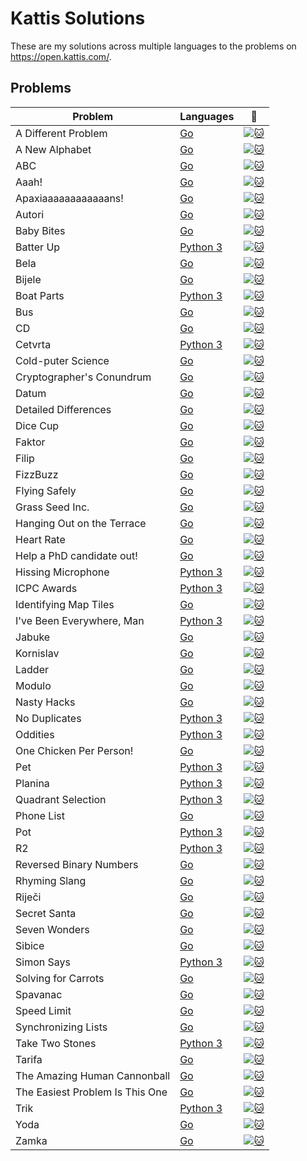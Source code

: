 # Kattis Solutions
These are my solutions across multiple languages to the problems on https://open.kattis.com/.

## Problems
| Problem | Languages | :link: |
| - | - | - |
| A Different Problem | [Go](https://github.com/apg258/Kattis/blob/master/Go/A%20Different%20Problem.go)| [![:cat:](https://open.kattis.com/favicon)](https://open.kattis.com/problems/different) |
| A New Alphabet | [Go](https://github.com/apg258/Kattis/blob/master/Go/A%20New%20Alphabet.go)| [![:cat:](https://open.kattis.com/favicon)](https://open.kattis.com/problems/anewalphabet) |
| ABC | [Go](https://github.com/apg258/Kattis/blob/master/Go/ABC.go)| [![:cat:](https://open.kattis.com/favicon)](https://open.kattis.com/problems/abc) |
| Aaah! | [Go](https://github.com/apg258/Kattis/blob/master/Go/Aaah!.go) | [![:cat:](https://open.kattis.com/favicon)](https://open.kattis.com/problems/aaah) |
| Apaxiaaaaaaaaaaaans! | [Go](https://github.com/apg258/Kattis/blob/master/Go/Apaxiaaaaaaaaaaaans.go) | [![:cat:](https://open.kattis.com/favicon)](https://open.kattis.com/problems/apaxiaaans) |
| Autori | [Go](https://github.com/apg258/Kattis/blob/master/Go/Autori.go) | [![:cat:](https://open.kattis.com/favicon)](https://open.kattis.com/problems/autori) |
| Baby Bites | [Go](https://github.com/apg258/Kattis/blob/master/Go/Baby%20Bites.go) | [![:cat:](https://open.kattis.com/favicon)](https://open.kattis.com/problems/babybites) |
| Batter Up | [Python 3](https://github.com/apg258/Kattis/tree/master/Python%203/Batter%20Up.py) | [![:cat:](https://open.kattis.com/favicon)](https://open.kattis.com/problems/batterup) |
| Bela | [Go](https://github.com/apg258/Kattis/blob/master/Go/Bela.go) | [![:cat:](https://open.kattis.com/favicon)](https://open.kattis.com/problems/aaah) |
| Bijele | [Go](https://github.com/apg258/Kattis/blob/master/Go/Bijele.go) | [![:cat:](https://open.kattis.com/favicon)](https://open.kattis.com/problems/bijele) |
| Boat Parts | [Python 3](https://github.com/apg258/Kattis/tree/master/Python%203/Boat%20Parts.py) | [![:cat:](https://open.kattis.com/favicon)](https://open.kattis.com/problems/boatparts) |
| Bus | [Go](https://github.com/apg258/Kattis/blob/master/Go/Bus.go) | [![:cat:](https://open.kattis.com/favicon)](https://open.kattis.com/problems/bus) |
| CD | [Go](https://github.com/apg258/Kattis/blob/master/Go/CD.go) | [![:cat:](https://open.kattis.com/favicon)](https://open.kattis.com/problems/cd) |
| Cetvrta | [Python 3](https://github.com/apg258/Kattis/tree/master/Python%203/Cetvrta.py) | [![:cat:](https://open.kattis.com/favicon)](https://open.kattis.com/problems/cetvrta) |
| Cold-puter Science | [Go](https://github.com/apg258/Kattis/blob/master/Go/Cold-puter%20Science.go) | [![:cat:](https://open.kattis.com/favicon)](https://open.kattis.com/problems/cold) |
| Cryptographer's Conundrum | [Go](https://github.com/apg258/Kattis/blob/master/Go/Cryptographer's%20Conundrum.go) | [![:cat:](https://open.kattis.com/favicon)](https://open.kattis.com/problems/conundrum) |
| Datum | [Go](https://github.com/apg258/Kattis/blob/master/Go/Datum.go) | [![:cat:](https://open.kattis.com/favicon)](https://open.kattis.com/problems/datum) |
| Detailed Differences | [Go](https://github.com/apg258/Kattis/blob/master/Go/Detailed%20Differences.go) | [![:cat:](https://open.kattis.com/favicon)](https://open.kattis.com/problems/detaileddifferences) |
| Dice Cup | [Go](https://github.com/apg258/Kattis/blob/master/Go/Dice%20Cup.go) | [![:cat:](https://open.kattis.com/favicon)](https://open.kattis.com/problems/dicecup) |
| Faktor | [Go](https://github.com/apg258/Kattis/blob/master/Go/Faktor.go)| [![:cat:](https://open.kattis.com/favicon)](https://open.kattis.com/problems/faktor) |
| Filip | [Go](https://github.com/apg258/Kattis/blob/master/Go/Filip.go) | [![:cat:](https://open.kattis.com/favicon)](https://open.kattis.com/problems/filip) |
| FizzBuzz | [Go](https://github.com/apg258/Kattis/blob/master/Go/FizzBuzz.go) | [![:cat:](https://open.kattis.com/favicon)](https://open.kattis.com/problems/fizzbuzz) |
| Flying Safely | [Go](https://github.com/apg258/Kattis/blob/master/Go/Flying%20Safely.go) | [![:cat:](https://open.kattis.com/favicon)](https://open.kattis.com/problems/flyingsafely) |
| Grass Seed Inc. | [Go](https://github.com/apg258/Kattis/blob/master/Go/Grass%20Seed%20Inc..go) | [![:cat:](https://open.kattis.com/favicon)](https://open.kattis.com/problems/grassseed) |
| Hanging Out on the Terrace | [Go](https://github.com/apg258/Kattis/blob/master/Go/Hanging%20Out%20on%20the%20Terrace.go) | [![:cat:](https://open.kattis.com/favicon)](https://open.kattis.com/problems/hangingout) |
| Heart Rate | [Go](https://github.com/apg258/Kattis/blob/master/Go/Heart%20Rate.go) | [![:cat:](https://open.kattis.com/favicon)](https://open.kattis.com/problems/heartrate) |
| Help a PhD candidate out! | [Go](https://github.com/apg258/Kattis/blob/master/Go/Help%20a%20PhD%20candidate%20out!.go) | [![:cat:](https://open.kattis.com/favicon)](https://open.kattis.com/problems/helpaphd) |
| Hissing Microphone | [Python 3](https://github.com/apg258/Kattis/tree/master/Python%203/Hissing%20Microphone.py) | [![:cat:](https://open.kattis.com/favicon)](https://open.kattis.com/problems/hissingmicrophone) |
| ICPC Awards | [Python 3](https://github.com/apg258/Kattis/tree/master/Python%203/ICPC%20Awards.py) | [![:cat:](https://open.kattis.com/favicon)](https://open.kattis.com/problems/icpcawards) |
| Identifying Map Tiles | [Go](https://github.com/apg258/Kattis/blob/master/Go/Identifying%20Map%20Tiles.go) | [![:cat:](https://open.kattis.com/favicon)](https://open.kattis.com/problems/maptiles2) |
| I've Been Everywhere, Man | [Python 3](https://github.com/apg258/Kattis/tree/master/Python%203/I've%20Been%20Everywhere%2C%20Man.py) | [![:cat:](https://open.kattis.com/favicon)](https://open.kattis.com/problems/everywhere) |
| Jabuke | [Go](https://github.com/apg258/Kattis/blob/master/Go/Jabuke.go) | [![:cat:](https://open.kattis.com/favicon)](https://open.kattis.com/problems/jabuke) |
| Kornislav | [Go](https://github.com/apg258/Kattis/blob/master/Go/Kornislav.go) | [![:cat:](https://open.kattis.com/favicon)](https://open.kattis.com/problems/kornislav) |
| Ladder | [Go](https://github.com/apg258/Kattis/blob/master/Go/Ladder.go) | [![:cat:](https://open.kattis.com/favicon)](https://open.kattis.com/problems/ladder) |
| Modulo | [Go](https://github.com/apg258/Kattis/blob/master/Go/Modulo.go) | [![:cat:](https://open.kattis.com/favicon)](https://open.kattis.com/problems/modulo) |
| Nasty Hacks | [Go](https://github.com/apg258/Kattis/blob/master/Go/Nasty%20Hacks.go) | [![:cat:](https://open.kattis.com/favicon)](https://open.kattis.com/problems/nastyhacks) |
| No Duplicates | [Python 3](https://github.com/apg258/Kattis/tree/master/Python%203/No%20Duplicates.py) | [![:cat:](https://open.kattis.com/favicon)](https://open.kattis.com/problems/nodup) |
| Oddities | [Python 3](https://github.com/apg258/Kattis/tree/master/Python%203/Oddities.py) | [![:cat:](https://open.kattis.com/favicon)](https://open.kattis.com/problems/oddities) |
| One Chicken Per Person! | [Go](https://github.com/apg258/Kattis/blob/master/Go/One%20Chicken%20Per%20Person!.go) | [![:cat:](https://open.kattis.com/favicon)](https://open.kattis.com/problems/onechicken) |
| Pet | [Python 3](https://github.com/apg258/Kattis/tree/master/Python%203/Pet.py) | [![:cat:](https://open.kattis.com/favicon)](https://open.kattis.com/problems/pet) |
| Planina | [Python 3](https://github.com/apg258/Kattis/tree/master/Python%203/Planina.py) | [![:cat:](https://open.kattis.com/favicon)](https://open.kattis.com/problems/planina) |
| Quadrant Selection| [Python 3](https://github.com/apg258/Kattis/tree/master/Python%203/Quadrant%20Selection.py) | [![:cat:](https://open.kattis.com/favicon)](https://open.kattis.com/problems/quadrant) |
| Phone List | [Go](https://github.com/apg258/Kattis/blob/master/Go/Phone%20List.go) | [![:cat:](https://open.kattis.com/favicon)](https://open.kattis.com/problems/phonelist) |
| Pot | [Python 3](https://github.com/apg258/Kattis/tree/master/Python%203/Pot.py) | [![:cat:](https://open.kattis.com/favicon)](https://open.kattis.com/problems/pot) |
| R2 | [Python 3](https://github.com/apg258/Kattis/tree/master/Python%203/R2.py) | [![:cat:](https://open.kattis.com/favicon)](https://open.kattis.com/problems/r2) |
| Reversed Binary Numbers | [Go](https://github.com/apg258/Kattis/blob/master/Go/Reversed%20Binary%20Numbers.go) | [![:cat:](https://open.kattis.com/favicon)](https://open.kattis.com/problems/reversebinary) |
| Rhyming Slang | [Go](https://github.com/apg258/Kattis/blob/master/Go/Rhyming%20Slang.go) | [![:cat:](https://open.kattis.com/favicon)](https://open.kattis.com/problems/rhyming) |
| Riječi | [Go](https://github.com/apg258/Kattis/blob/master/Go/Rijeci.go) | [![:cat:](https://open.kattis.com/favicon)](https://open.kattis.com/problems/rijeci) |
| Secret Santa | [Go](https://github.com/apg258/Kattis/blob/master/Go/Secret%20Santa.go) | [![:cat:](https://open.kattis.com/favicon)](https://open.kattis.com/problems/secretsanta) |
| Seven Wonders | [Go](https://github.com/apg258/Kattis/blob/master/Go/Seven%20Wonders.go) | [![:cat:](https://open.kattis.com/favicon)](https://open.kattis.com/problems/sevenwonders) |
| Sibice | [Go](https://github.com/apg258/Kattis/blob/master/Go/Sibice.go) | [![:cat:](https://open.kattis.com/favicon)](https://open.kattis.com/problems/sibice) |
| Simon Says | [Python 3](https://github.com/apg258/Kattis/tree/master/Python%203/Simon%20Says.py) | [![:cat:](https://open.kattis.com/favicon)](https://open.kattis.com/problems/simonsays) |
| Solving for Carrots | [Go](https://github.com/apg258/Kattis/blob/master/Go/Solving%20for%20Carrots.go) | [![:cat:](https://open.kattis.com/favicon)](https://open.kattis.com/problems/carrots) |
| Spavanac | [Go](https://github.com/apg258/Kattis/blob/master/Go/Spavanac.go) | [![:cat:](https://open.kattis.com/favicon)](https://open.kattis.com/problems/spavanac) |
| Speed Limit | [Go](https://github.com/apg258/Kattis/blob/master/Go/Speed%20Limit.go) | [![:cat:](https://open.kattis.com/favicon)](https://open.kattis.com/problems/speedlimit) |
| Synchronizing Lists | [Go](https://github.com/apg258/Kattis/blob/master/Go/Synchronizing%20Lists.go) | [![:cat:](https://open.kattis.com/favicon)](https://open.kattis.com/problems/synchronizinglists)  |
| Take Two Stones | [Python 3](https://github.com/apg258/Kattis/tree/master/Python%203/Take%20Two%20Stones.py) | [![:cat:](https://open.kattis.com/favicon)](https://open.kattis.com/problems/twostones) |
| Tarifa | [Go](https://github.com/apg258/Kattis/blob/master/Go/Tarifa.go) | [![:cat:](https://open.kattis.com/favicon)](https://open.kattis.com/problems/tarifa) |
| The Amazing Human Cannonball | [Go](https://github.com/apg258/Kattis/blob/master/Go/The%20Amazing%20Human%20Cannonball.go) | [![:cat:](https://open.kattis.com/favicon)](https://open.kattis.com/problems/humancannonball2) |
| The Easiest Problem Is This One | [Go](https://github.com/apg258/Kattis/blob/master/Go/The%20Easiest%20Problem%20Is%20This%20One.go) | [![:cat:](https://open.kattis.com/favicon)](https://open.kattis.com/problems/easiest) |
| Trik | [Python 3](https://github.com/apg258/Kattis/tree/master/Python%203/Trik.py) | [![:cat:](https://open.kattis.com/favicon)](https://open.kattis.com/problems/trik) |
| Yoda | [Go](https://github.com/apg258/Kattis/blob/master/Go/Yoda.go) | [![:cat:](https://open.kattis.com/favicon)](https://open.kattis.com/problems/yinyangstones) |
| Zamka | [Go](https://github.com/apg258/Kattis/blob/master/Go/Zamka.go)| [![:cat:](https://open.kattis.com/favicon)](https://open.kattis.com/problems/zamka) |
